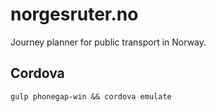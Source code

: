 # norgesruter.no

Journey planner for public transport in Norway.

## Cordova

`gulp phonegap-win && cordova emulate`